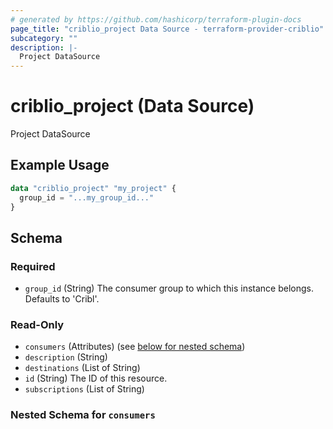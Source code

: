 ```yaml
---
# generated by https://github.com/hashicorp/terraform-plugin-docs
page_title: "criblio_project Data Source - terraform-provider-criblio"
subcategory: ""
description: |-
  Project DataSource
---
```


# criblio_project (Data Source)

Project DataSource

## Example Usage

```terraform
data "criblio_project" "my_project" {
  group_id = "...my_group_id..."
}
```

<!-- schema generated by tfplugindocs -->
## Schema

### Required

- `group_id` (String) The consumer group to which this instance belongs. Defaults to 'Cribl'.

### Read-Only

- `consumers` (Attributes) (see [below for nested schema](#nestedatt--consumers))
- `description` (String)
- `destinations` (List of String)
- `id` (String) The ID of this resource.
- `subscriptions` (List of String)

<a id="nestedatt--consumers"></a>
### Nested Schema for `consumers`
